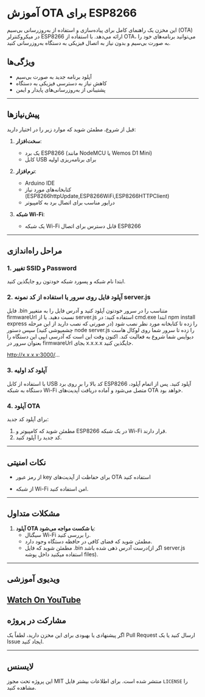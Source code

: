 # آموزش OTA برای ESP8266

این مخزن یک راهنمای کامل برای پیاده‌سازی و استفاده از به‌روزرسانی بی‌سیم (OTA) در میکروکنترلر ESP8266 ارائه می‌دهد. با استفاده از OTA، می‌توانید برنامه‌های خود را به صورت بی‌سیم و بدون نیاز به اتصال فیزیکی به دستگاه به‌روزرسانی کنید.

## ویژگی‌ها
- آپلود برنامه جدید به صورت بی‌سیم
- کاهش نیاز به دسترسی فیزیکی به دستگاه
- پشتیبانی از به‌روزرسانی‌های پایدار و ایمن

---

## پیش‌نیازها
قبل از شروع، مطمئن شوید که موارد زیر را در اختیار دارید:

1. **سخت‌افزار**:
   - یک برد ESP8266 (مانند NodeMCU یا Wemos D1 Mini)
   - کابل USB برای برنامه‌ریزی اولیه

2. **نرم‌افزار**:
   - Arduino IDE
   - کتابخانه‌های مورد نیاز (ESP8266httpUpdate,ESP8266WiFi,ESP8266HTTPClient)
   - درایور مناسب برای اتصال برد به کامپیوتر

3. **شبکه Wi-Fi**:
   - یک شبکه Wi-Fi قابل دسترس برای اتصال ESP8266

---

## مراحل راه‌اندازی

### 1. تغییر SSID و Password 
ابتدا نام شبکه و پسورد شبکه خودتون رو جایگذین کنید.


### 2. آپلود فایل روی سرور یا استفاده از کد نمونه server.js
فایل .bin متناسب را در سرور خودتون آپلود کنید و آدرس فایل را به متغییر firmwareUrl نسبت دهید.
یا از server.js استفاده کنید:
در cmd.exe ابتدا npm install express را زده تا کتابخانه مورد نظر نصب شود (در صورتی که نصب دارید از این مرحله چشمپوشی کنید)
سپس دستور node server.js را زده تا سرور شما روی لوکال هاست دیوایس شما شروع به فعالیت کند.
اکنون وقت این است که آدرسی ایپی این دستگاه را بعنوان سرور در firmwareUrl بجای x.x.x.x جایگذین کنید.

http://x.x.x.x:3000/...


### 3. آپلود کد اولیه
با استفاده از کابل USB کد بالا را بر روی برد ESP8266 آپلود کنید. پس از اتمام آپلود، دستگاه به شبکه Wi-Fi متصل می‌شود و آماده دریافت آپدیت‌های OTA خواهد بود.

### 4. آپلود OTA
برای آپلود کد جدید:
1. مطمئن شوید که کامپیوتر و ESP8266 در یک شبکه Wi-Fi قرار دارند.
3. کد جدید را آپلود کنید.

---

## نکات امنیتی
- از رمز عبور key برای حفاظت از آپدیت‌های OTA استفاده کنید

- از شبکه Wi-Fi امن استفاده کنید.

---

## مشکلات متداول


1. **آپلود OTA با شکست مواجه می‌شود**:
   - سیگنال Wi-Fi را بررسی کنید.
   - مطمئن شوید که فضای کافی در حافظه دستگاه وجود دارد.
   - مطمئن شوید که فایل .bin درست آدرس ذهی شده باشد(اگر از server.js استفاده میکنید داخل پوشه files).

---

## ویدیوی آموزشی

[Watch On YouTube](https://www.youtube.com/watch?v=vYtrcqs-Jms)
---

## مشارکت در پروژه
اگر پیشنهادی یا بهبودی برای این مخزن دارید، لطفاً یک Pull Request ارسال کنید یا یک Issue ایجاد کنید.

---

## لایسنس
این پروژه تحت مجوز MIT منتشر شده است. برای اطلاعات بیشتر فایل `LICENSE` را مشاهده کنید.

